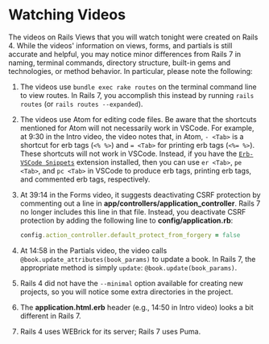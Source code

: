 # Watching Videos

The videos on Rails Views that you will watch tonight were created on Rails 4.
While the videos' information on views, forms, and partials is still accurate
and helpful, you may notice minor differences from Rails 7 in naming, terminal
commands, directory structure, built-in gems and technologies, or method
behavior. In particular, please note the following:

1. The videos use `bundle exec rake routes` on the terminal command line to view
   routes. In Rails 7, you accomplish this instead by running `rails routes` (or
   `rails routes --expanded`).
2. The videos use Atom for editing code files. Be aware that the shortcuts
   mentioned for Atom will not necessarily work in VSCode. For example, at 9:30
   in the Intro video, the video notes that, in Atom, `- <Tab>` is a shortcut
   for erb tags (`<% %>`) and `= <Tab>` for printing erb tags (`<%= %>`). These
   shortcuts will not work in VSCode. Instead, if you have the [`Erb-VSCode
   Snippets`] extension installed, then you can use `er <Tab>`, `pe <Tab>`, and
   `pc <Tab>` in VSCode to produce erb tags, printing erb tags, and commented
   erb tags, respectively.
3. At 39:14 in the Forms video, it suggests deactivating CSRF protection by
   commenting out a line in __app/controllers/application_controller__. Rails 7
   no longer includes this line in that file. Instead, you deactivate CSRF
   protection by adding the following line to __config/application.rb__:

   ```rb
   config.action_controller.default_protect_from_forgery = false
   ```

4. At 14:58 in the Partials video, the video calls
   `@book.update_attributes(book_params)` to update a book. In Rails 7, the
   appropriate method is simply `update`: `@book.update(book_params)`.
5. Rails 4 did not have the `--minimal` option available for creating new
   projects, so you will notice some extra directories in the project.
6. The __application.html.erb__ header (e.g., 14:50 in Intro video) looks a bit
   different in Rails 7.
7. Rails 4 uses WEBrick for its server; Rails 7 uses Puma.

[`Erb-VSCode Snippets`]: https://marketplace.visualstudio.com/items?itemName=ZneuRay.erb-vscode-snippets
